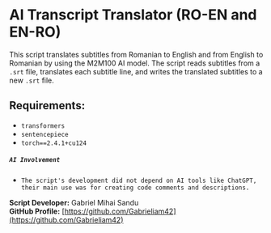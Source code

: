 # AI Transcript Translator (RO-EN and EN-RO)

This script translates subtitles from Romanian to English and from English to Romanian by using the M2M100 AI model.
The script reads subtitles from a `.srt` file, translates each subtitle line, and writes the translated subtitles to a new `.srt` file.

## Requirements:

- `transformers`
- `sentencepiece`
- `torch==2.4.1+cu124`



##### `AI Involvement`

- `The script's development did not depend on AI tools like ChatGPT, their main use was for creating code comments and descriptions.`



**Script Developer:** Gabriel Mihai Sandu  
**GitHub Profile:** [https://github.com/Gabrieliam42](https://github.com/Gabrieliam42)
